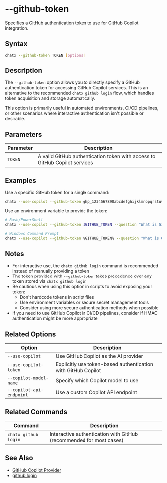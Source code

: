 # --github-token

Specifies a GitHub authentication token to use for GitHub Copilot integration.

## Syntax

```bash
chatx --github-token TOKEN [options]
```

## Description

The `--github-token` option allows you to directly specify a GitHub authentication token for accessing GitHub Copilot services. This is an alternative to the recommended `chatx github login` flow, which handles token acquisition and storage automatically.

This option is primarily useful in automated environments, CI/CD pipelines, or other scenarios where interactive authentication isn't possible or desirable.

## Parameters

| Parameter | Description |
|-----------|-------------|
| `TOKEN`   | A valid GitHub authentication token with access to GitHub Copilot services |

## Examples

Use a specific GitHub token for a single command:

```bash
chatx --use-copilot --github-token ghp_1234567890abcdefghijklmnopqrstuvwxyz --question "What is GitHub Copilot?"
```

Use an environment variable to provide the token:

```bash
# Bash/PowerShell
chatx --use-copilot --github-token $GITHUB_TOKEN --question "What is GitHub Copilot?"

# Windows Command Prompt
chatx --use-copilot --github-token %GITHUB_TOKEN% --question "What is GitHub Copilot?"
```

## Notes

- For interactive use, the `chatx github login` command is recommended instead of manually providing a token
- The token provided with `--github-token` takes precedence over any token stored via `chatx github login`
- Be cautious when using this option in scripts to avoid exposing your token:
  - Don't hardcode tokens in script files
  - Use environment variables or secure secret management tools
  - Consider using more secure authentication methods when possible
- If you need to use GitHub Copilot in CI/CD pipelines, consider if HMAC authentication might be more appropriate

## Related Options

| Option | Description |
|--------|-------------|
| `--use-copilot` | Use GitHub Copilot as the AI provider |
| `--use-copilot-token` | Explicitly use token-based authentication with GitHub Copilot |
| `--copilot-model-name` | Specify which Copilot model to use |
| `--copilot-api-endpoint` | Use a custom Copilot API endpoint |

## Related Commands

| Command | Description |
|---------|-------------|
| `chatx github login` | Interactive authentication with GitHub (recommended for most cases) |

## See Also

- [GitHub Copilot Provider](../../../providers/github-copilot.md)
- [github login](../github/login.md)